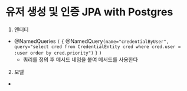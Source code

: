 
# 유저 생성 및 인증 JPA with Postgres



1. 엔터티
- @NamedQueries `(` `{` @NamedQuery`(name="credentialByUser", query="select cred from CredentialEntity cred where cred.user = :user order by cred.priority")`  `}` `)`
  - 쿼리를 정의 후 메서드 네임을 붙여 메서드를 사용한다    

2. 모델
- 
